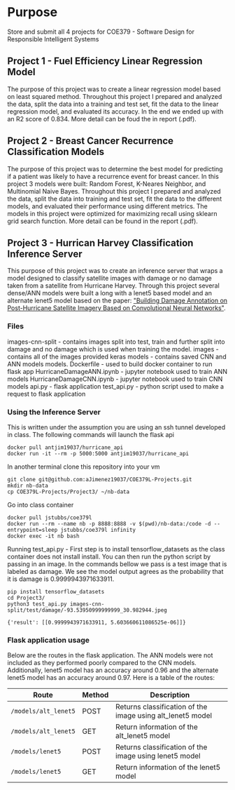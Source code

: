 # Purpose
Store and submit all 4 projects for COE379 - Software Design for Responsible Intelligent Systems

## Project 1 - Fuel Efficiency Linear Regression Model 
The purpose of this project was to create a linear regression model based on least squared method. Throughout this project I prepared and analyzed the data, split the data into a training and test set, fit the data to the linear regression model, and evaluated its accuracy. In the end we ended up with an R2 score of 0.834. More detail can be foud the in report (.pdf).

## Project 2 - Breast Cancer Recurrence Classification Models
The purpose of this project was to determine the best model for predicting if a patient was likely to have a recurrence event for breast cancer. In this project 3 models were built: Random Forest, K-Neares Neighbor, and Multinomial Naive Bayes. Throughout this project I prepared and analyzed the data, split the data into training and test set, fit the data to the different models, and evaluated their performance using different metrics. The models in this project were optimized for maximizing recall using sklearn grid search function. More detail can be found in the report (.pdf).

## Project 3 - Hurrican Harvey Classification Inference Server
This purpose of this project was to create an inference server that wraps a model designed to classify satellite images with damage or no damage taken from a satellite from Hurricane Harvey. Through this project several dense/ANN models were built a long with a lenet5 based model and an alternate lenet5 model based on the paper: ["Building Damage Annotation on Post-Hurricane
Satellite Imagery Based on Convolutional Neural
Networks"](https://arxiv.org/pdf/1807.01688.pdf). 
### Files
images-cnn-split - contains images split into test, train and further split into damage and no damage which is used when training the model.
images - contains all of the images provided
keras models - contains saved CNN and ANN models models.
Dockerfile - used to build docker container to run flask app
HurricaneDamageANN.ipynb - jupyter notebook used to train ANN models
HurricaneDamageCNN.ipynb - jupyter notebook used to train CNN models
api.py - flask application
test_api.py - python script used to make a request to flask application
### Using the Inference Server
This is written under the assumption you are using an ssh tunnel developed in class. The following commands will launch the flask api
```
docker pull antjim19037/hurricane_api 
docker run -it --rm -p 5000:5000 antjim19037/hurricane_api
```
In another terminal clone this repository into your vm 
```
git clone git@github.com:aJimenez19037/COE379L-Projects.git
mkdir nb-data
cp COE379L-Projects/Project3/ ~/nb-data
```
Go into class container
```
docker pull jstubbs/coe379l
docker run --rm --name nb -p 8888:8888 -v $(pwd)/nb-data:/code -d --entrypoint=sleep jstubbs/coe379l infinity
docker exec -it nb bash
```
Running test_api.py - First step is to install tensorflow_datasets as the class container does not install install. You can then run the python script by passing in an image. In the commands bellow we pass is a test image that is labeled as damage. We see the model output agrees as the probability that it is damage is 0.9999943971633911. 
```
pip install tensorflow_datasets
cd Project3/
python3 test_api.py images-cnn-split/test/damage/-93.53950999999999_30.982944.jpeg

{'result': [[0.9999943971633911, 5.603660611086525e-06]]}
```
### Flask application usage
Below are the routes in the flask application. The ANN models were not included as they performed poorly compared to the CNN models. Additionally, lenet5 model has an accuracy around 0.96 and the alternate lenet5 model has an accuracy around 0.97. 
Here is a table of the routes:

| Route | Method | Description |
| --- | --- | --- |
| `/models/alt_lenet5` | POST | Returns classification of the image using alt_lenet5 model|
| `/models/alt_lenet5` | GET | Return information of the alt_lenet5 model |
| `/models/lenet5` | POST | Returns classification of the image using lenet5 model|
| `/models/lenet5` | GET | Return information of the lenet5 model |






